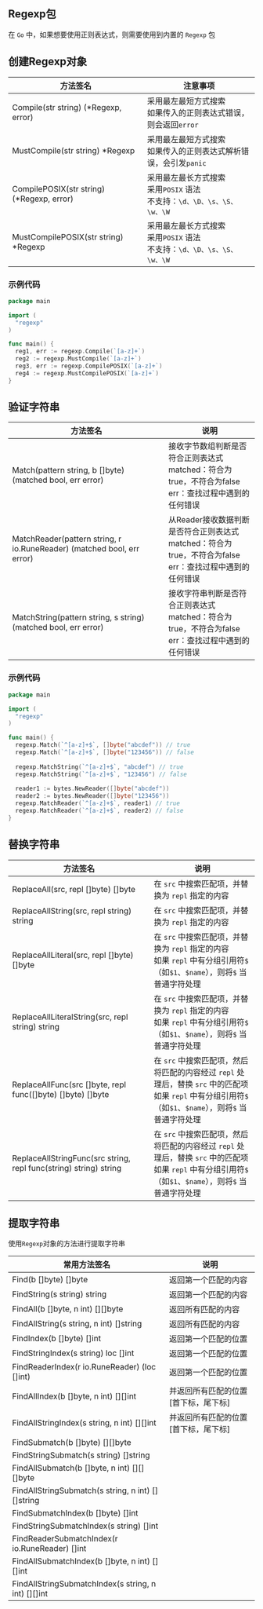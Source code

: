 ## Regexp包

在 `Go` 中，如果想要使用正则表达式，则需要使用到内置的 `Regexp` 包



## 创建Regexp对象

| 方法签名                                   | 注意事项                                                     |
| ------------------------------------------ | ------------------------------------------------------------ |
| Compile(str string) (*Regexp, error)       | 采用最左最短方式搜索<br />如果传入的正则表达式错误，则会返回`error` |
| MustCompile(str string) *Regexp            | 采用最左最短方式搜索<br />如果传入的正则表达式解析错误，会引发`panic` |
| CompilePOSIX(str string)  (*Regexp, error) | 采用最左最长方式搜索<br />采用`POSIX` 语法<br />不支持：`\d、\D、\s、\S、\w、\W` |
| MustCompilePOSIX(str string) *Regexp       | 采用最左最长方式搜索<br />采用`POSIX` 语法<br />不支持：`\d、\D、\s、\S、\w、\W` |

### 示例代码

```go
package main

import (
  "regexp"
)

func main() {
  reg1, err := regexp.Compile(`[a-z]+`)
  reg2 := regexp.MustCompile(`[a-z]+`)
  reg3, err := regexp.CompilePOSIX(`[a-z]+`)
  reg4 := regexp.MustCompilePOSIX(`[a-z]+`)
}
```



## 验证字符串

| 方法签名                                                     | 说明                                                         |
| ------------------------------------------------------------ | ------------------------------------------------------------ |
| Match(pattern string, b []byte) (matched bool, err error)    | 接收字节数组判断是否符合正则表达式<br />matched：符合为true，不符合为false<br />err：查找过程中遇到的任何错误 |
| MatchReader(pattern string, r io.RuneReader) (matched bool, err error) | 从Reader接收数据判断是否符合正则表达式<br />matched：符合为true，不符合为false<br />err：查找过程中遇到的任何错误 |
| MatchString(pattern string, s string) (matched bool, err error) | 接收字符串判断是否符合正则表达式<br />matched：符合为true，不符合为false<br />err：查找过程中遇到的任何错误 |

### 示例代码

```go
package main

import (
  "regexp"
)

func main() {  
  regexp.Match(`^[a-z]+$`, []byte("abcdef")) // true
  regexp.Match(`^[a-z]+$`, []byte("123456")) // false
  
  regexp.MatchString(`^[a-z]+$`, "abcdef") // true
  regexp.MatchString(`^[a-z]+$`, "123456") // false
  
  reader1 := bytes.NewReader([]byte("abcdef"))
  reader2 := bytes.NewReader([]byte("123456"))
  regexp.MatchReader(`^[a-z]+$`, reader1) // true
  regexp.MatchReader(`^[a-z]+$`, reader2) // false
}
```



## 替换字符串

| 方法签名                                                     | 说明                                                         |
| ------------------------------------------------------------ | ------------------------------------------------------------ |
| ReplaceAll(src, repl []byte) []byte                          | 在 `src` 中搜索匹配项，并替换为 `repl` 指定的内容            |
| ReplaceAllString(src, repl string) string                    | 在 `src` 中搜索匹配项，并替换为 `repl` 指定的内容            |
| ReplaceAllLiteral(src, repl []byte) []byte                   | 在 `src` 中搜索匹配项，并替换为 `repl` 指定的内容<br />如果 `repl` 中有分组引用符`$`（如`$1`、`$name`），则将`$` 当普通字符处理 |
| ReplaceAllLiteralString(src, repl string) string             | 在 `src` 中搜索匹配项，并替换为 `repl` 指定的内容<br />如果 `repl` 中有分组引用符`$`（如`$1`、`$name`），则将`$` 当普通字符处理 |
| ReplaceAllFunc(src []byte, repl func([]byte) []byte) []byte  | 在 `src` 中搜索匹配项，然后将匹配的内容经过 `repl` 处理后，替换 `src` 中的匹配项<br />如果 `repl` 中有分组引用符`$`（如`$1`、`$name`），则将`$` 当普通字符处理 |
| ReplaceAllStringFunc(src string, repl func(string) string) string | 在 `src` 中搜索匹配项，然后将匹配的内容经过 `repl` 处理后，替换 `src` 中的匹配项<br />如果 `repl` 中有分组引用符`$`（如`$1`、`$name`），则将`$` 当普通字符处理 |



## 提取字符串

使用`Regexp`对象的方法进行提取字符串

| 常用方法签名                                        | 说明                                 |
| --------------------------------------------------- | ------------------------------------ |
| Find(b []byte) []byte                               | 返回第一个匹配的内容                 |
| FindString(s string) string                         | 返回第一个匹配的内容                 |
| FindAll(b []byte, n int) \[][]byte                  | 返回所有匹配的内容                   |
| FindAllString(s string, n int) []string             | 返回所有匹配的内容                   |
| FindIndex(b []byte) []int                           | 返回第一个匹配的位置                 |
| FindStringIndex(s string) loc []int                 | 返回第一个匹配的位置                 |
| FindReaderIndex(r io.RuneReader) (loc []int)        | 返回第一个匹配的位置                 |
| FindAllIndex(b []byte, n int) [][]int               | 并返回所有匹配的位置[首下标，尾下标] |
| FindAllStringIndex(s string, n int) [][]int         | 并返回所有匹配的位置[首下标，尾下标] |
| FindSubmatch(b []byte) [][]byte                     |                                      |
| FindStringSubmatch(s string) []string               |                                      |
| FindAllSubmatch(b []byte, n int) [][][]byte         |                                      |
| FindAllStringSubmatch(s string, n int) [][]string   |                                      |
| FindSubmatchIndex(b []byte) []int                   |                                      |
| FindStringSubmatchIndex(s string) []int             |                                      |
| FindReaderSubmatchIndex(r io.RuneReader) []int      |                                      |
| FindAllSubmatchIndex(b []byte, n int) [][]int       |                                      |
| FindAllStringSubmatchIndex(s string, n int) [][]int |                                      |